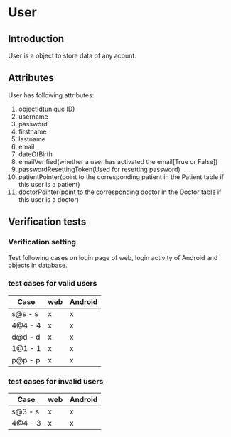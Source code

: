 # User

## Introduction
User is a object to store data of any acount.

## Attributes
User has following attributes:
1. objectId(unique ID)
2. username
3. password
4. firstname
5. lastname
6. email
7. dateOfBirth
8. emailVerified(whether a user has activated the email[True or False])
9. passwordResettingToken(Used for resetting password)
10. patientPointer(point to the corresponding patient in the Patient table if this user is a patient)
11. doctorPointer(point to the corresponding doctor in the Doctor table if this user is a doctor)

## Verification tests

### Verification setting
Test following cases on login page of web, login activity of Android and objects in database.

### test cases for valid users
| Case   | web | Android |
|--------|-----|---------|
|s@s - s |   x |    x    |
|4@4 - 4 |   x |    x    |
|d@d - d |   x |    x    |
|1@1 - 1 |   x |    x    |
|p@p - p |   x |    x    |

### test cases for invalid users

| Case   | web | Android |
|--------|-----|---------|
|s@3 - s |   x |    x    |
|4@4 - 3 |   x |    x    |

